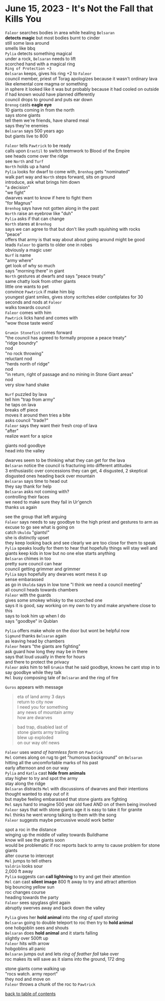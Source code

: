 # June 15, 2023 - It's Not the Fall that Kills You

`Faleor` searches bodies in area while healing `Belsaran`  
**detects magic** but most bodies burnt to cinder  
still some lava around  
smells like bbq  
`Pylia` detects something magical  
under a rock, `Belsaran` needs to lift  
scorched hand with a magical ring  
`Ring of Protection +3`  
`Belsaran` keeps, gives his ring +2 to `Faleor`  
council member, priest of Torag apologizes because it wasn't ordinary lava  
like elemental core magma or something  
in sphere it looked like it was but probably because it had cooled on outside  
if had known would have planned differently  
council drops to ground and puts ear down  
`Brenog` casts **eagle eye**  
10 giants coming in from the north  
says stone giants  
tell them we're friends, have shared meal  
says they're enemies  
`Belsaran` says 500 years ago  
but giants live to 800  

`Faleor` tells `Pawtrick` to be ready  
calls upon `Erastil` to switch teemwork to Blood of the Empire  
see heads come over the ridge  
see `North` and `Turf`  
`North` holds up a hand  
`Pylia` looks for dwarf to come with, `Brenhog` gets "nominated"  
walk part way and `North` steps forward, sits on ground  
introduce, ask what brings him down  
"a decision"  
"we fight"  
dwarves want to know if here to fight them  
"for Magnus"  
`Brenhog` says have not gotten along in the past  
`North` raise an eyebrow like "duh"  
`Pylia` asks if that can change  
`North` stares at `Brenhog`  
says we can agree to that but don't like youth squishing with rocks  
"peace"  
offers that army is that way about about going around might be good  
leads `Faleor` to giants to older one in robes  
obviously a magic user  
`Nurf` is name  
"army where"  
get look of why so much  
says "morning there" in giant  
`North` gestures at dwarfs and says "peace treaty"  
same chatty look from other giants  
little one wants to pet  
convince `Pawtrick` if make him big  
youngest giant smiles, gives stony scritches
elder contiplates for 30 seconds and nods at `Faleor`  
walks towards council  
`Faleor` comes with him  
`Pawtrick` licks hand and comes with  
"wow those taste weird`  

`Grumin Stonefist` comes forward  
"the council has agreed to formally propose a peace treaty"  
"ridge boundry"  
nod  
"no rock throwing"  
reluctant nod  
"herds north of ridge"  
nod  
"in return, right of passage and no mining in Stone Giant areas"  
nod  
very slow hand shake  

`Nurf` puzzled by lava  
tell him "trap from army"  
he taps on lava  
breaks off piece  
moves it around then tries a bite  
asks council "trade?"  
`Faleor` says they want their fresh crop of lava  
"after"  
realize want for a spice  

giants nod goodbye  
head into the valley  

dwarves seem to be thinking what they can get for the lava  
`Belsaran` notice the council is fracturing into different attitudes  
3 enthusiastic over concessions they can get, 4 disgusted, 2 skeptical  
disgusted ones heading back over mountain  
`Belsaran` says time to head out  
they say thank for help  
`Belsaran` asks not coming with?  
controlling their faces  
we need to make sure they fail in Ur'gench  
thanks us again  

see the group that left arguing  
`Faleor` says needs to say goodbye to the high priest and gestures to arm as excuse to go see what is going on  
catch `Ukulda` "giants!"  
she is distinctly upset  
they keep looking back and see clearly we are too close for them to speak  
`Pylia` speaks loudly for them to hear that hopefully things will stay well and giants keep kids in tow but no one else starts anything  
`Belsaran` chimes in too  
pretty sure council can hear  
council getting grimmer and grimmer  
`Pylia` says hopefully any dwarves wont mess it up  
sense embarassed  
as go in `Ukulda` says in low tone "I think we need a council meeting"  
all council heads towards chambers  
`Faleor` with the guards  
gives some smokey whisky to the scorched one  
says it is good, say working on my own to try and make anywhere close to this  
says to look him up when I do  
says "goodbye" in Qublan  

`Pylia` offers make whole on the door but wont be helpful now  
`Sigmund` thanks `Belsaran` again  
as leaving head by chambers  
`Faleor` hears "the giants are fighting"  
ask guard how long they may be in there  
says that loud usually in there for hours  
and there to protect the privacy  
`Faleor` asks him to tell `Grumin` that he said goodbye, knows he cant stop in to say goodbye while they talk  
`Mel` busy composing tale of `Belsaran` and the ring of fire  

`Guros` appears with message  
> eta of land army 3 days  
> return to city now  
> I need you for something  
> any news of mountain army  
> how are dwarves  

> bad trap, disabled last of   
> stone giants army trailing  
> blew up exploded  
> on our way
> oh! news  

`Faleor` uses _wand of harmless form_ on `Pawtrick`  
`Mel` comes along on rug to get "humorous background" on `Belsaran`  
hitting all the uncomfortable marks of his past  
early afternoon and on our way  
`Pylia` and `Katla` cast **hide from animals**  
stay higher to try and spot the army  
stay along the ridge  
`Belsaran` distracts `Mel` with discussions of dwarves and their intentions  
thought wanted to stay out of it  
but maybe feeling embarassed that stone giants are fighting  
`Mel` says hard to imagine 500 year old fued AND on of them being involved  
`Faleor` says that with stone giants age it is easy to take it for granite  
`Mel` thinks he went wrong talking to them with the song  
`Faleor` suggests maybe percussive would work better  

spot a roc in the distance  
winging up the middle of valley towards Buildhame  
know will see the giants soon  
would be problematic if roc reports back to army to cause problem for stone giants  
alter course to intercept  
`Mel` jumps to tell others  
`Valdrin` looks sour  
2,000 ft away  
`Pylia` suggests can **call lightning** to try and get their attention  
`Mel` can cast **silent image** 800 ft away to try and attract attention  
big bouncing yellow sun  
roc changes course  
heading towards the party  
`Faleor` sees spyglass glint again  
abruptly swerves away and back down the valley  

`Pylia` gives her **hold animal** into the _ring of spell storing_  
`Belsaran` going to double teleport to roc then try to **hold animal**  
one hobgoblin sees and shouts  
`Belsaran` does **hold animal** and it starts falling  
slightly over 500ft up  
`Faleor` hits with arrow  
hobgoblins all panic  
`Belsaran` jumps out and lets _ring of feather fall_ take over  
roc makes its will save as it slams into the ground, 172 dmg  

stone giants come walking up  
"rocs watch. army report"  
they nod and move on  
`Faleor` throws a chunk of the roc to `Pawtrick`  

[back to table of contents](/sessions/README.md)
